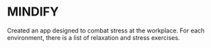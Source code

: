 #  MINDIFY

Created an app designed to combat stress at the workplace. For each environment, there is a list of relaxation and stress exercises.
